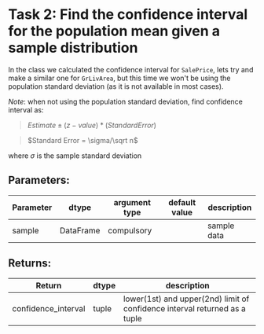 # Task 2: Find the confidence interval for the population mean given a sample distribution

In the class we calculated the confidence interval for `SalePrice`, lets try and make a similar one for `GrLivArea`, but this time we won't be using the population standard deviation (as it is not available in most cases).

*Note*: when not using the population standard deviation, find confidence interval as:

>$Estimate \pm (z-value) * (Standard Error)$

>$Standard Error = \sigma/\sqrt n$

where $\sigma$ is the sample standard deviation

## Parameters:

| Parameter | dtype | argument type | default value | description |
| --- | --- | --- | --- | --- | 
| sample | DataFrame | compulsory |  | sample data |


## Returns:

| Return | dtype | description |
| --- | --- | --- | 
| confidence_interval | tuple | lower(1st) and upper(2nd) limit of confidence interval returned as a tuple |
